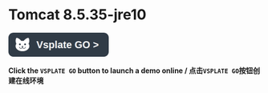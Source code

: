 # Tomcat 8.5.35-jre10

<a href="https://www.vsplate.com/?docker-compose=https://github.com/vsplate/dcenvs/tomcat/8.5.35-jre10"><img alt="VSPLATE GO" src="https://raw.githubusercontent.com/vsplate/images/master/vsgo_btn.png" width="200px"></a>

**Click the `VSPLATE GO` button to launch a demo online / 点击`VSPLATE GO`按钮创建在线环境**